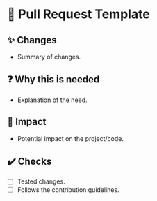 # 📝 Pull Request Template

## ✨ Changes

- Summary of changes.

## ❓ Why this is needed

- Explanation of the need.

## 🚀 Impact

- Potential impact on the project/code.

## ✔️ Checks

- [ ] Tested changes.
- [ ] Follows the contribution guidelines.

